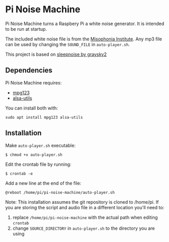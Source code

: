 # Pi Noise Machine

Pi Noise Machine turns a Raspbery Pi a white noise generator. It is intended to be run at startup. 

The included white noise file is from the [Misophonia Institute](https://misophoniainstitute.org/). Any mp3 file can be used by changing the `SOUND_FILE` in `auto-player.sh`.

This project is based on [sleepnoise by graysky2](https://github.com/graysky2/sleepnoise)

## Dependencies
Pi Noise Machine requires:
* [mpg123](https://mpg123.org/)
* [alsa-utils](https://github.com/alsa-project/alsa-utils)

You can install both with:
```
sudo apt install mpg123 alsa-utils
```

## Installation

Make `auto-player.sh` executable:
```
$ chmod +x auto-player.sh
```

Edit the crontab file by running:
```
$ crontab -e
```

Add a new line at the end of the file:
```
@reboot /home/pi/pi-noise-machine/auto-player.sh
```

Note: This installation assumes the git repository is cloned to /home/pi. If you are storing the script and audio file in a different location you'll need to:
1. replace `/home/pi/pi-noise-machine` with the actual path when editing `crontab`
2. change `SOURCE_DIRECTORY` in `auto-player.sh` to the directory you are using